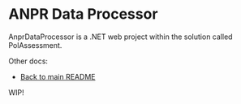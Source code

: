 # ANPR Data Processor
AnprDataProcessor is a .NET web project within the solution called PolAssessment.

Other docs:
- [Back to main README](../README.md)

WIP!